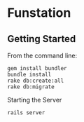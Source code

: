 Funstation
==========

Getting Started
---------------

From the command line:

    gem install bundler
    bundle install
    rake db:create:all
    rake db:migrate
    
Starting the Server

    rails server